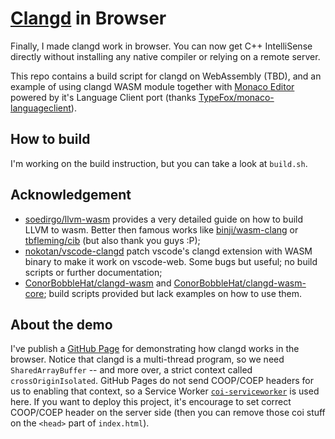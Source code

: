 # [Clangd](https://clangd.llvm.org) in Browser

Finally, I made clangd work in browser. You can now get C++ IntelliSense directly without installing any native compiler or relying on a remote server.

This repo contains a build script for clangd on WebAssembly (TBD), and an example of using clangd WASM module together with [Monaco Editor](https://microsoft.github.io/monaco-editor) powered by it's Language Client port (thanks [TypeFox/monaco-languageclient](https://github.com/TypeFox/monaco-languageclient)).

## How to build

I'm working on the build instruction, but you can take a look at `build.sh`.

## Acknowledgement

- [soedirgo/llvm-wasm](https://github.com/soedirgo/llvm-wasm) provides a very detailed guide on how to build LLVM to wasm. Better then famous works like [binji/wasm-clang](https://github.com/binji/wasm-clang) or [tbfleming/cib](https://github.com/tbfleming/cib) (but also thank you guys :P);
- [nokotan/vscode-clangd](https://github.com/nokotan/vscode-clangd) patch vscode's clangd extension with WASM binary to make it work on vscode-web. Some bugs but useful; no build scripts or further documentation;
- [ConorBobbleHat/clangd-wasm](https://github.com/ConorBobbleHat/clangd-wasm) and [ConorBobbleHat/clangd-wasm-core](https://github.com/ConorBobbleHat/clangd-wasm-core); build scripts provided but lack examples on how to use them.

## About the demo

I've publish a [GitHub Page](https://clangd.guyutongxue.site/) for demonstrating how clangd works in the browser. Notice that clangd is a multi-thread program, so we need `SharedArrayBuffer` -- and more over, a strict context called `crossOriginIsolated`. GitHub Pages do not send COOP/COEP headers for us to enabling that context, so a Service Worker [`coi-serviceworker`](https://github.com/gzuidhof/coi-serviceworker) is used here. If you want to deploy this project, it's encourage to set correct COOP/COEP header on the server side (then you can remove those coi stuff on the `<head>` part of `index.html`).

<!--By the way, you should be able to embed this page into your website as a `<iframe>`. I've enabled [iframe-resizer](https://github.com/davidjbradshaw/iframe-resizer) on this page for your convenience.-->
